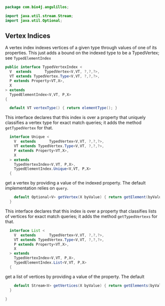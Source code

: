 
```java
package com.bio4j.angulillos;

import java.util.stream.Stream;
import java.util.Optional;
```


## Vertex Indices

A vertex index indexes vertices of a given type through values of one of its properties. This just adds a bound on the indexed type to be a TypedVertex; see `TypedElementIndex`


```java
public interface TypedVertexIndex <
  V  extends      TypedVertex<V,VT, ?,?,?>,
  VT extends TypedVertex.Type<V,VT, ?,?,?>,
  P extends Property<VT,X>,
  X
> extends
  TypedElementIndex<V,VT, P,X>
{

  default VT vertexType() { return elementType(); }
```

This interface declares that this index is over a property that uniquely classifies a vertex type for exact match queries; it adds the method `getTypedVertex` for that.

```java
  interface Unique <
    V  extends      TypedVertex<V,VT, ?,?,?>,
    VT extends TypedVertex.Type<V,VT, ?,?,?>,
    P extends Property<VT,X>,
    X
  > extends
    TypedVertexIndex<V,VT, P,X>,
    TypedElementIndex.Unique<V,VT, P,X>
  {
```

get a vertex by providing a value of the indexed property. The default implementation relies on `query`.

```java
    default Optional<V> getVertex(X byValue) { return getElement(byValue); }
  }
```

This interface declares that this index is over a property that classifies lists of vertices for exact match queries; it adds the method `getTypedVertexs` for that.

```java
  interface List <
    V  extends      TypedVertex<V,VT, ?,?,?>,
    VT extends TypedVertex.Type<V,VT, ?,?,?>,
    P extends Property<VT,X>,
    X
  > extends
    TypedVertexIndex<V,VT, P,X>,
    TypedElementIndex.List<V,VT, P,X>
  {
```

get a list of vertices by providing a value of the property. The default

```java
    default Stream<V> getVertices(X byValue) { return getElements(byValue); }
  }

}

```




[test/java/com/bio4j/angulillos/Twitter.java]: ../../../../../test/java/com/bio4j/angulillos/Twitter.java.md
[test/java/com/bio4j/angulillos/TwitterGraphTestSuite.java]: ../../../../../test/java/com/bio4j/angulillos/TwitterGraphTestSuite.java.md
[main/java/com/bio4j/angulillos/Arity.java]: Arity.java.md
[main/java/com/bio4j/angulillos/UntypedGraphSchema.java]: UntypedGraphSchema.java.md
[main/java/com/bio4j/angulillos/AnyElementType.java]: AnyElementType.java.md
[main/java/com/bio4j/angulillos/UntypedGraph.java]: UntypedGraph.java.md
[main/java/com/bio4j/angulillos/TypedEdgeIndex.java]: TypedEdgeIndex.java.md
[main/java/com/bio4j/angulillos/Labeled.java]: Labeled.java.md
[main/java/com/bio4j/angulillos/TypedVertexIndex.java]: TypedVertexIndex.java.md
[main/java/com/bio4j/angulillos/conversions.java]: conversions.java.md
[main/java/com/bio4j/angulillos/TypedVertexQuery.java]: TypedVertexQuery.java.md
[main/java/com/bio4j/angulillos/QueryPredicate.java]: QueryPredicate.java.md
[main/java/com/bio4j/angulillos/AnyEdgeType.java]: AnyEdgeType.java.md
[main/java/com/bio4j/angulillos/TypedGraph.java]: TypedGraph.java.md
[main/java/com/bio4j/angulillos/AnyProperty.java]: AnyProperty.java.md
[main/java/com/bio4j/angulillos/AnyVertexType.java]: AnyVertexType.java.md
[main/java/com/bio4j/angulillos/TypedElementIndex.java]: TypedElementIndex.java.md